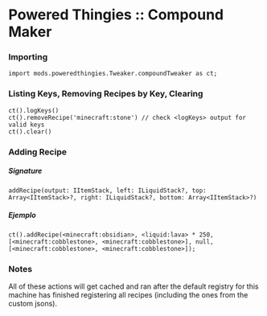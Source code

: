 # Powered Thingies :: Compound Maker

### Importing
```zenscript
import mods.poweredthingies.Tweaker.compoundTweaker as ct;
```

### Listing Keys, Removing Recipes by Key, Clearing
```zenscript
ct().logKeys()
ct().removeRecipe('minecraft:stone') // check <logKeys> output for valid keys
ct().clear()
```

### Adding Recipe
##### Signature
```zenscript
addRecipe(output: IItemStack, left: ILiquidStack?, top: Array<IItemStack>?, right: ILiquidStack?, bottom: Array<IItemStack>?)
```
##### Ejemplo
```zenscript
ct().addRecipe(<minecraft:obsidian>, <liquid:lava> * 250, [<minecraft:cobblestone>, <minecraft:cobblestone>], null, [<minecraft:cobblestone>, <minecraft:cobblestone>]);
```

### Notes
All of these actions will get cached and ran after the default registry for this machine has finished registering all recipes (including the ones from the custom jsons).
